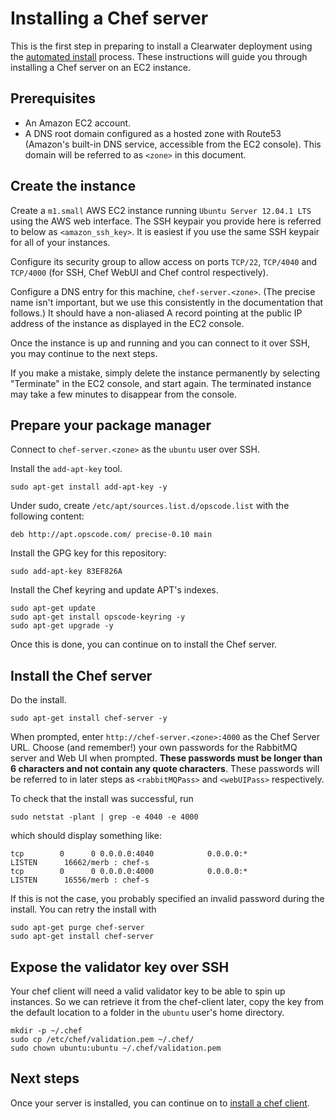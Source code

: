 # Installing a Chef server

This is the first step in preparing to install a Clearwater deployment using the [automated install](Automated_Install) process.  These instructions will guide you through installing a Chef server on an EC2 instance.

## Prerequisites

* An Amazon EC2 account.
* A DNS root domain configured as a hosted zone with Route53 (Amazon's built-in DNS service, accessible from the EC2 console). This domain will be referred to as `<zone>` in this document.

## Create the instance

Create a `m1.small` AWS EC2 instance running `Ubuntu Server 12.04.1 LTS` using the AWS web interface. The SSH keypair you provide here is referred to below as `<amazon_ssh_key>`. It is easiest if you use the same SSH keypair for all of your instances.

Configure its security group to allow access on ports `TCP/22`, `TCP/4040` and `TCP/4000` (for SSH, Chef WebUI and Chef control respectively).

Configure a DNS entry for this machine, `chef-server.<zone>`. (The precise name isn't important, but we use this consistently in the documentation that follows.) It should have a non-aliased A record pointing at the public IP address of the instance as displayed in the EC2 console.

Once the instance is up and running and you can connect to it over SSH, you may continue to the next steps.

If you make a mistake, simply delete the instance permanently by selecting "Terminate" in the EC2 console, and start again. The terminated instance may take a few minutes to disappear from the console.

## Prepare your package manager

Connect to `chef-server.<zone>` as the `ubuntu` user over SSH.

Install the `add-apt-key` tool.

    sudo apt-get install add-apt-key -y

Under sudo, create `/etc/apt/sources.list.d/opscode.list` with the following content:

    deb http://apt.opscode.com/ precise-0.10 main

Install the GPG key for this repository:

    sudo add-apt-key 83EF826A

Install the Chef keyring and update APT's indexes.

    sudo apt-get update
    sudo apt-get install opscode-keyring -y
    sudo apt-get upgrade -y

Once this is done, you can continue on to install the Chef server.

## Install the Chef server

Do the install.

    sudo apt-get install chef-server -y

When prompted, enter `http://chef-server.<zone>:4000` as the Chef Server URL.  Choose (and remember!) your own passwords for the RabbitMQ server and Web UI when prompted.  **These passwords must be longer than 6 characters and not contain any quote characters**.  These passwords will be referred to in later steps as `<rabbitMQPass>` and `<webUIPass>` respectively.

To check that the install was successful, run

    sudo netstat -plant | grep -e 4040 -e 4000

which should display something like:

    tcp        0      0 0.0.0.0:4040            0.0.0.0:*               LISTEN      16662/merb : chef-s
    tcp        0      0 0.0.0.0:4000            0.0.0.0:*               LISTEN      16556/merb : chef-s

If this is not the case, you probably specified an invalid password during the install.  You can retry the install with

    sudo apt-get purge chef-server
    sudo apt-get install chef-server

## Expose the validator key over SSH

Your chef client will need a valid validator key to be able to spin up instances.  So we can retrieve it from the chef-client later, copy the key from the default location to a folder in the `ubuntu` user's home directory.

    mkdir -p ~/.chef
    sudo cp /etc/chef/validation.pem ~/.chef/
    sudo chown ubuntu:ubuntu ~/.chef/validation.pem

## Next steps

Once your server is installed, you can continue on to [install a chef client](Installing_a_Chef_client).
